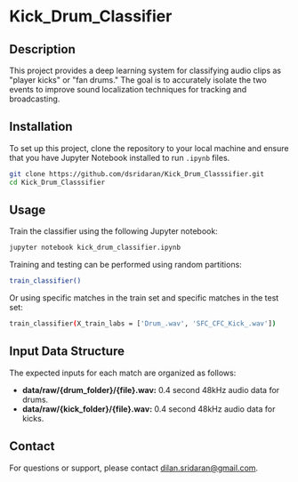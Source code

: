 # Kick_Drum_Classifier

## Description
This project provides a deep learning system for classifying audio clips as "player kicks" or "fan drums." The goal is to accurately isolate the two events to improve sound localization techniques for tracking and broadcasting.

## Installation
To set up this project, clone the repository to your local machine and ensure that you have Jupyter Notebook installed to run `.ipynb` files.

```bash
git clone https://github.com/dsridaran/Kick_Drum_Classsifier.git
cd Kick_Drum_Classsifier
```

## Usage

Train the classifier using the following Jupyter notebook:

```bash
jupyter notebook kick_drum_classifier.ipynb
```

Training and testing can be performed using random partitions:

```bash
train_classifier()
```

Or using specific matches in the train set and specific matches in the test set:

```bash
train_classifier(X_train_labs = ['Drum_.wav', 'SFC_CFC_Kick_.wav'])
```

## Input Data Structure

The expected inputs for each match are organized as follows:

- **data/raw/{drum_folder}/{file}.wav:** 0.4 second 48kHz audio data for drums.
- **data/raw/{kick_folder}/{file}.wav:** 0.4 second 48kHz audio data for kicks.

## Contact

For questions or support, please contact dilan.sridaran@gmail.com.
